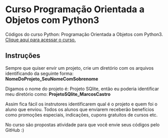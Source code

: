 # Curso Programação Orientada a Objetos com Python3
Códigos do curso Python: Programação Orientada a Objetos com Python3.
[Clique aqui para acessar o curso.](http://bit.ly/CursoPOOPython)

<h2>Instruções</h2>

Sempre que quiser envir um projeto, crie um diretório com os arquivos identificando da seguinte forma: <b>NomeDoProjeto_SeuNomeComSobrenome</b>

Digamos o nome do projeto é: Projeto SQlite, então eu poderia identificar meu diretório como: <b>ProjetoSQlite_MarcosCastro</b>

Assim fica fácil os instrutores identificarem qual é o projeto e quem foi o aluno que enviou. Todos os alunos que enviarem receberão benefícios como promoções especiais, indicações, cupons gratuitos de cursos etc.

No curso são propostas atividade para que você envie seus códigos pelo GitHub :)
